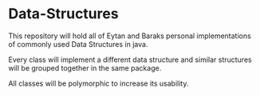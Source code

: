 # Data-Structures

This repository will hold all of Eytan and Baraks personal implementations of commonly used Data Structures in java.

Every class will implement a different data structure and similar structures will be grouped together in the same package.

All classes will be polymorphic to increase its usability.
